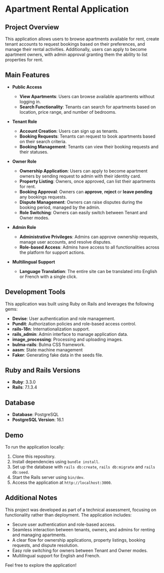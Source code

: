 # Apartment Rental Application

## Project Overview

This application allows users to browse apartments available for rent, create tenant accounts to request bookings based on their preferences, and manage their rental activities. Additionally, users can apply to become apartment owners, with admin approval granting them the ability to list properties for rent.

## Main Features

- **Public Access**

  - **View Apartments**: Users can browse available apartments without logging in.
  - **Search Functionality**: Tenants can search for apartments based on location, price range, and number of bedrooms.

- **Tenant Role**

  - **Account Creation**: Users can sign up as tenants.
  - **Booking Requests**: Tenants can request to book apartments based on their search criteria.
  - **Booking Management**: Tenants can view their booking requests and their statuses.

- **Owner Role**

  - **Ownership Application**: Users can apply to become apartment owners by sending request to admin with their identity card.
  - **Property Listing**: Owners, once approved, can list their apartments for rent.
  - **Booking Approval**: Owners can **approve**, **reject** or **leave pending** any bookings requests.
  - **Dispute Management**: Owners can raise disputes during the booking period, managed by the admin.
  - **Role Switching**: Owners can easily switch between Tenant and Owner modes.

- **Admin Role**

  - **Administrative Privileges**: Admins can approve ownership requests, manage user accounts, and resolve disputes.
  - **Role-based Access**: Admins have access to all functionalities across the platform for support actions.

- **Multilingual Support**

  - **Language Translation**: The entire site can be translated into English or French with a single click.

## Development Tools

This application was built using Ruby on Rails and leverages the following gems:

- **Devise**: User authentication and role management.
- **Pundit**: Authorization policies and role-based access control.
- **rails-18n**: Internationalization support.
- **rails_admin**: Admin interface to manage application data.
- **image_processing**: Processing and uploading images.
- **bulma-rails**: Bulma CSS framework.
- **aasm**: State machine management
- **Faker**: Generating fake data in the seeds file.

## Ruby and Rails Versions

- **Ruby**: 3.3.0
- **Rails**: 7.1.3.4

## Database

- **Database**: PostgreSQL
- **PostgreSQL Version**: 16.1

## Demo

To run the application locally:

1. Clone this repository.
2. Install dependencies using `bundle install`.
3. Set up the database with `rails db:create`, `rails db:migrate` and `rails db:seed`.
4. Start the Rails server using `bin/dev`.
5. Access the application at `http://localhost:3000`.

## Additional Notes

This project was developed as part of a technical assessment, focusing on functionality rather than deployment. The application includes:

- Secure user authentication and role-based access.
- Seamless interaction between tenants, owners, and admins for renting and managing apartments.
- A clear flow for ownership applications, property listings, booking requests, and dispute resolution.
- Easy role switching for owners between Tenant and Owner modes.
- Multilingual support for English and French.

Feel free to explore the application!
